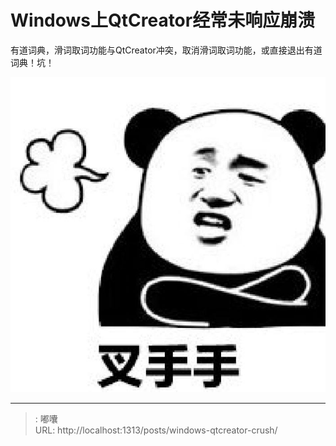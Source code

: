 # Windows上QtCreator经常未响应崩溃

有道词典，滑词取词功能与QtCreator冲突，取消滑词取词功能，或直接退出有道词典！坑！

![无奈](/images/posts/qtcreator-crush.jpeg)

---

> : 嘟囔  
> URL: http://localhost:1313/posts/windows-qtcreator-crush/  

